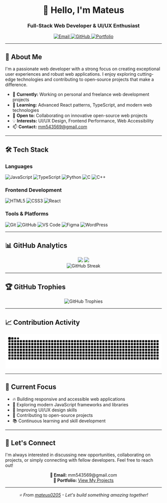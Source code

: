 <div align="center">
  <h1>👋 Hello, I'm Mateus</h1>
  <h3>Full-Stack Web Developer & UI/UX Enthusiast</h3>
  
  <p>
    <a href="mailto:mm543569@gmail.com">
      <img src="https://img.shields.io/badge/Email-D14836?style=for-the-badge&logo=gmail&logoColor=white" alt="Email" />
    </a>
    <a href="https://github.com/mateus0205">
      <img src="https://img.shields.io/badge/GitHub-100000?style=for-the-badge&logo=github&logoColor=white" alt="GitHub" />
    </a>
    <a href="https://github.com/mateus0205?tab=repositories">
      <img src="https://img.shields.io/badge/Portfolio-FF5722?style=for-the-badge&logo=todoist&logoColor=white" alt="Portfolio" />
    </a>
  </p>
</div>

---

## 🚀 About Me

I'm a passionate web developer with a strong focus on creating exceptional user experiences and robust web applications. I enjoy exploring cutting-edge technologies and contributing to open-source projects that make a difference.

- 🔭 **Currently:** Working on personal and freelance web development projects
- 🌱 **Learning:** Advanced React patterns, TypeScript, and modern web technologies
- 👯 **Open to:** Collaborating on innovative open-source web projects
- 💡 **Interests:** UI/UX Design, Frontend Performance, Web Accessibility
- 📫 **Contact:** mm543569@gmail.com

---

## 🛠️ Tech Stack

### Languages
<p>
  <img src="https://img.shields.io/badge/JavaScript-F7DF1E?style=for-the-badge&logo=javascript&logoColor=black" alt="JavaScript" />
  <img src="https://img.shields.io/badge/TypeScript-007ACC?style=for-the-badge&logo=typescript&logoColor=white" alt="TypeScript" />
  <img src="https://img.shields.io/badge/Python-3776AB?style=for-the-badge&logo=python&logoColor=white" alt="Python" />
  <img src="https://img.shields.io/badge/C-00599C?style=for-the-badge&logo=c&logoColor=white" alt="C" />
  <img src="https://img.shields.io/badge/C++-00599C?style=for-the-badge&logo=cplusplus&logoColor=white" alt="C++" />
</p>

### Frontend Development
<p>
  <img src="https://img.shields.io/badge/HTML5-E34F26?style=for-the-badge&logo=html5&logoColor=white" alt="HTML5" />
  <img src="https://img.shields.io/badge/CSS3-1572B6?style=for-the-badge&logo=css3&logoColor=white" alt="CSS3" />
  <img src="https://img.shields.io/badge/React-20232A?style=for-the-badge&logo=react&logoColor=61DAFB" alt="React" />
</p>

### Tools & Platforms
<p>
  <img src="https://img.shields.io/badge/Git-F05032?style=for-the-badge&logo=git&logoColor=white" alt="Git" />
  <img src="https://img.shields.io/badge/GitHub-100000?style=for-the-badge&logo=github&logoColor=white" alt="GitHub" />
  <img src="https://img.shields.io/badge/VS_Code-0078D4?style=for-the-badge&logo=visual%20studio%20code&logoColor=white" alt="VS Code" />
  <img src="https://img.shields.io/badge/Figma-F24E1E?style=for-the-badge&logo=figma&logoColor=white" alt="Figma" />
  <img src="https://img.shields.io/badge/WordPress-21759B?style=for-the-badge&logo=wordpress&logoColor=white" alt="WordPress" />
</p>

---

## 📊 GitHub Analytics

<div align="center">
  <img height="180em" src="https://github-readme-stats.vercel.app/api?username=mateus0205&show_icons=true&theme=tokyonight&include_all_commits=true&count_private=true&hide_border=true" />
  <img height="180em" src="https://github-readme-stats.vercel.app/api/top-langs/?username=mateus0205&layout=compact&langs_count=8&theme=tokyonight&hide_border=true" />
</div>

<div align="center">
  <img src="https://github-readme-streak-stats.herokuapp.com/?user=mateus0205&theme=tokyonight&hide_border=true" alt="GitHub Streak" />
</div>

---

## 🏆 GitHub Trophies

<div align="center">
  <img src="https://github-profile-trophy.vercel.app/?username=mateus0205&theme=tokyonight&no-frame=true&no-bg=false&margin-w=4" alt="GitHub Trophies" />
</div>

---

## 📈 Contribution Activity

<div align="center">
  <img src="https://raw.githubusercontent.com/mateus0205/mateus0205/output/snake.svg" alt="Snake animation" />
</div>

---

## 🎯 Current Focus

- 🔥 Building responsive and accessible web applications
- 🚀 Exploring modern JavaScript frameworks and libraries
- 🎨 Improving UI/UX design skills
- 🤝 Contributing to open-source projects
- 📚 Continuous learning and skill development

---

## 💼 Let's Connect

I'm always interested in discussing new opportunities, collaborating on projects, or simply connecting with fellow developers. Feel free to reach out!

<div align="center">
  <p>
    <strong>📧 Email:</strong> mm543569@gmail.com<br>
    <strong>🔗 Portfolio:</strong> <a href="https://github.com/mateus0205?tab=repositories">View My Projects</a>
  </p>
</div>

---

<div align="center">
  <i>⭐ From <a href="https://github.com/mateus0205">mateus0205</a> - Let's build something amazing together!</i>
</div>
